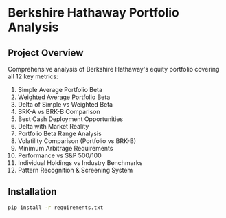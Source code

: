 # Berkshire Hathaway Portfolio Analysis

## Project Overview
Comprehensive analysis of Berkshire Hathaway's equity portfolio covering all 12 key metrics:

1. Simple Average Portfolio Beta
2. Weighted Average Portfolio Beta  
3. Delta of Simple vs Weighted Beta
4. BRK-A vs BRK-B Comparison
5. Best Cash Deployment Opportunities
6. Delta with Market Reality
7. Portfolio Beta Range Analysis
8. Volatility Comparison (Portfolio vs BRK-B)
9. Minimum Arbitrage Requirements
10. Performance vs S&P 500/100
11. Individual Holdings vs Industry Benchmarks
12. Pattern Recognition & Screening System

## Installation
```bash
pip install -r requirements.txt